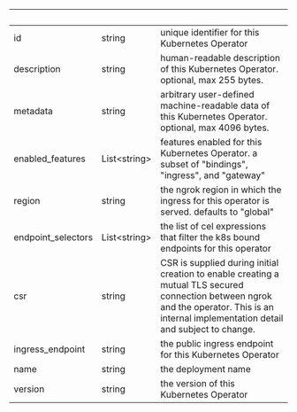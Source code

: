<!-- Code generated for API Clients. DO NOT EDIT. -->

| &nbsp; | &nbsp; | &nbsp; |
|---|---|---|
| id | string | unique identifier for this Kubernetes Operator |
| description | string | human-readable description of this Kubernetes Operator. optional, max 255 bytes. |
| metadata | string | arbitrary user-defined machine-readable data of this Kubernetes Operator. optional, max 4096 bytes. |
| enabled_features | List&lt;string&gt; | features enabled for this Kubernetes Operator. a subset of "bindings", "ingress", and "gateway" |
| region | string | the ngrok region in which the ingress for this operator is served. defaults to "global" |
| endpoint_selectors | List&lt;string&gt; | the list of cel expressions that filter the k8s bound endpoints for this operator |
| csr | string | CSR is supplied during initial creation to enable creating a mutual TLS secured connection between ngrok and the operator. This is an internal implementation detail and subject to change. |
| ingress_endpoint | string | the public ingress endpoint for this Kubernetes Operator |
| name | string | the deployment name |
| version | string | the version of this Kubernetes Operator |